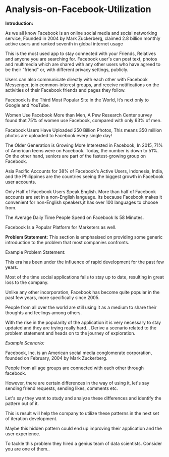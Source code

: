# Analysis-on-Facebook-Utilization
**Introduction:**

As we all know Facebook is an online social media and social networking service, Founded in 2004 by Mark Zuckerberg, claimed 2.8 billion monthly active users and ranked seventh in global internet usage

This is the most used app to stay connected with your Friends, Relatives and anyone you are searching for. Facebook user's can post text, photos and multimedia which are shared with any other users who have agreed to be their "friend" or, with different privacy settings, publicly.

Users can also communicate directly with each other with Facebook Messenger, join common-interest groups, and receive notifications on the activities of their Facebook friends and pages they follow.

Facebook Is the Third Most Popular Site in the World, It’s next only to Google and YouTube.

Women Use Facebook More than Men, A Pew Research Center survey found that 75% of women use Facebook, compared with only 63% of men.

Facebook Users Have Uploaded 250 Billion Photos, This means 350 million photos are uploaded to Facebook every single day!

The Older Generation is Growing More Interested in Facebook, In 2015, 71% of American teens were on Facebook. Today, the number is down to 51%. On the other hand, seniors are part of the fastest-growing group on Facebook.

Asia Pacific Accounts for 38% of Facebook’s Active Users, Indonesia, India, and the Philippines are the countries seeing the biggest growth in Facebook user accounts.

Only Half of Facebook Users Speak English. More than half of Facebook accounts are set in a non-English language. Its because Facebook makes it convenient for non-English speakers,it has over 100 languages to choose from.

The Average Daily Time People Spend on Facebook Is 58 Minutes.

Facebook Is a Popular Platform for Marketers as well.

**Problem Statement:**
This section is emphasised on providing some generic introduction to the problem that most companies confronts.

Example Problem Statement:

This era has been under the influence of rapid development for the past few years.

Most of the time social applications fails to stay up to date, resulting in great loss to the company.

Unlike any other incorporation, Facebook has become quite popular in the past few years, more specifically since 2005.

People from all over the world are still using it as a medium to share their thoughts and feelings among others.

With the rise in the popularity of the application it is very necessary to stay updated and they are trying really hard...
Derive a scenario related to the problem statement and heads on to the journey of exploration.

*Example Scenario:*

Facebook, Inc. is an American social media conglomerate corporation, founded on February, 2004 by Mark Zuckerberg.

People from all age groups are connected with each other through facebook.

However, there are certain differences in the way of using it, let's say sending friend requests, sending likes, comments etc.

Let's say they want to study and analyze these differences and identify the pattern out of it.

This is result will help the company to utilize these patterns in the next set of iteration development.

Maybe this hidden pattern could end up improving their application and the user experience.

To tackle this problem they hired a genius team of data scientists. Consider you are one of them..

